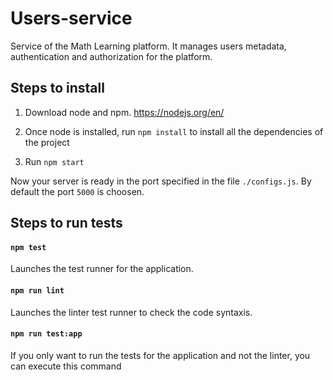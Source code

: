 # Users-service

Service of the Math Learning platform. It manages users metadata, authentication and authorization for the platform.

## Steps to install

1. Download node and npm. https://nodejs.org/en/

2. Once node is installed, run `npm install` to install all the dependencies of the project

3. Run `npm start`


Now your server is ready in the port specified in the file `./configs.js`. By default the port `5000` is choosen.


## Steps to run tests

#### `npm test`

Launches the test runner for the application.

#### `npm run lint`

Launches the linter test runner to check the code syntaxis.

#### `npm run test:app`

If you only want to run the tests for the application and not the linter, you can execute this command
